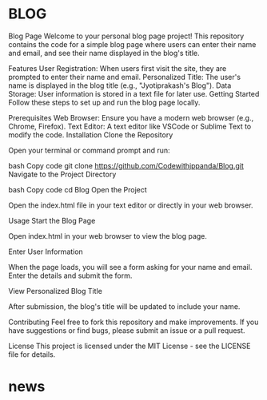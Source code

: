# BLOG
Blog Page
Welcome to your personal blog page project! This repository contains the code for a simple blog page where users can enter their name and email, and see their name displayed in the blog's title.

Features
User Registration: When users first visit the site, they are prompted to enter their name and email.
Personalized Title: The user's name is displayed in the blog title (e.g., "Jyotiprakash's Blog").
Data Storage: User information is stored in a text file for later use.
Getting Started
Follow these steps to set up and run the blog page locally.

Prerequisites
Web Browser: Ensure you have a modern web browser (e.g., Chrome, Firefox).
Text Editor: A text editor like VSCode or Sublime Text to modify the code.
Installation
Clone the Repository

Open your terminal or command prompt and run:

bash
Copy code
git clone https://github.com/Codewithjppanda/Blog.git
Navigate to the Project Directory

bash
Copy code
cd Blog
Open the Project

Open the index.html file in your text editor or directly in your web browser.

Usage
Start the Blog Page

Open index.html in your web browser to view the blog page.

Enter User Information

When the page loads, you will see a form asking for your name and email. Enter the details and submit the form.

View Personalized Blog Title

After submission, the blog's title will be updated to include your name.

Contributing
Feel free to fork this repository and make improvements. If you have suggestions or find bugs, please submit an issue or a pull request.

License
This project is licensed under the MIT License - see the LICENSE file for details.
# news
